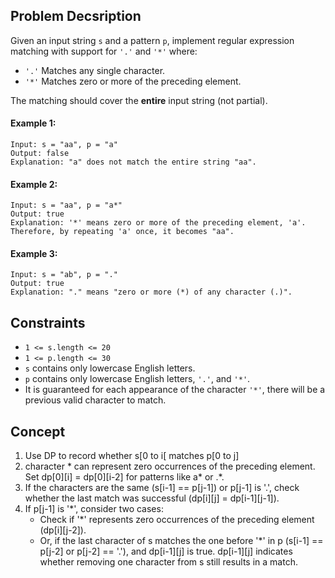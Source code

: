 ## Problem Decsription

Given an input string `s` and a pattern `p`, implement regular expression matching with support for `'.'` and `'*'` where:

- `'.'` Matches any single character.
- `'*'` Matches zero or more of the preceding element.

The matching should cover the **entire** input string (not partial).

#### Example 1:
```plaintext
Input: s = "aa", p = "a"
Output: false
Explanation: "a" does not match the entire string "aa".
```

#### Example 2:
```plaintext
Input: s = "aa", p = "a*"
Output: true
Explanation: '*' means zero or more of the preceding element, 'a'. Therefore, by repeating 'a' once, it becomes "aa".
```

#### Example 3:
```plaintext
Input: s = "ab", p = "."
Output: true
Explanation: "." means "zero or more (*) of any character (.)".
```

## Constraints

- `1 <= s.length <= 20`
- `1 <= p.length <= 30`
- `s` contains only lowercase English letters.
- `p` contains only lowercase English letters, `'.'`, and `'*'`.
- It is guaranteed for each appearance of the character `'*'`, there will be a previous valid character to match.

## Concept
1. Use DP to record whether s[0 to i[ matches p[0 to j]
2. character * can represent zero occurrences of the preceding element. Set dp[0][i] = dp[0][i-2] for patterns like a* or .*.
3. If the characters are the same (s[i-1] == p[j-1]) or p[j-1] is '.', check whether the last match was successful (dp[i][j] = dp[i-1][j-1]).
4. If p[j-1] is '*', consider two cases:
   - Check if '*' represents zero occurrences of the preceding element (dp[i][j-2]).
   - Or, if the last character of s matches the one before '*' in p (s[i-1] == p[j-2] or p[j-2] == '.'), and dp[i-1][j] is true. dp[i-1][j] indicates whether removing one character from s still results in a match.
